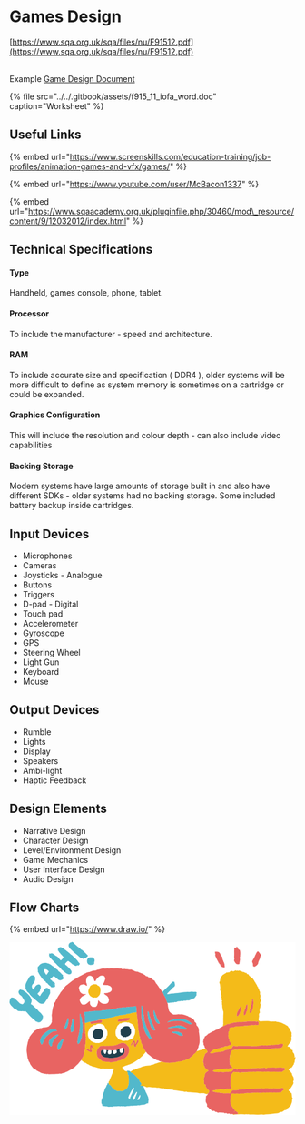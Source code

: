 # Games Design

[https://www.sqa.org.uk/sqa/files/nu/F91512.pdf](https://www.sqa.org.uk/sqa/files/nu/F91512.pdf)  
​

Example [Game Design Document](http://db-design.splashdamage.com.s3-eu-west-1.amazonaws.com/the_art_of_dirty_bomb.pdf)​

{% file src="../../.gitbook/assets/f915\_11\_iofa\_word.doc" caption="Worksheet" %}

## Useful Links

{% embed url="https://www.screenskills.com/education-training/job-profiles/animation-games-and-vfx/games/" %}

{% embed url="https://www.youtube.com/user/McBacon1337" %}

{% embed url="https://www.sqaacademy.org.uk/pluginfile.php/30460/mod\_resource/content/9/12032012/index.html" %}



## Technical Specifications

#### Type

Handheld, games console, phone, tablet.

#### Processor

To include the manufacturer - speed and architecture.

#### RAM

To include accurate  size and specification \( DDR4 \), older systems will be more difficult to define as system memory is sometimes on a cartridge or could be expanded.

#### Graphics Configuration

This will include the resolution and colour depth - can also include video capabilities

#### Backing Storage

Modern systems have large amounts of storage built in and also have different SDKs - older systems had no backing storage. Some included battery backup inside cartridges.

## Input Devices

* Microphones
* Cameras
* Joysticks - Analogue
* Buttons
* Triggers
* D-pad - Digital
* Touch pad
* Accelerometer
* Gyroscope
* GPS
* Steering Wheel
* Light Gun
* Keyboard
* Mouse

## Output Devices

* Rumble
* Lights
* Display
* Speakers
* Ambi-light
* Haptic Feedback

## Design Elements

* Narrative Design
* Character Design
* Level/Environment Design
* Game Mechanics
* User Interface Design
* Audio Design

## Flow Charts

{% embed url="https://www.draw.io/" %}

![](../../.gitbook/assets/image%20%2815%29.png)




